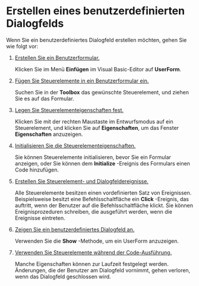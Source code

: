
# Erstellen eines benutzerdefinierten Dialogfelds

Wenn Sie ein benutzerdefiniertes Dialogfeld erstellen möchten, gehen Sie wie folgt vor:


1. [Erstellen Sie ein Benutzerformular.](edfa337f-0cb4-480e-4563-66ab45515e8d.md)
    
    Klicken Sie im Menü  **Einfügen** im Visual Basic-Editor auf **UserForm**.
    
2. [Fügen Sie Steuerelemente in ein Benutzerformular ein.](a545be34-b5ed-0146-8de7-422dd4732817.md)
    
    Suchen Sie in der  **Toolbox** das gewünschte Steuerelement, und ziehen Sie es auf das Formular.
    
3. [Legen Sie Steuerelementeigenschaften fest.](43952d29-c351-b827-6985-e18b59ddc571.md)
    
    Klicken Sie mit der rechten Maustaste im Entwurfsmodus auf ein Steuerelement, und klicken Sie auf  **Eigenschaften**, um das Fenster  **Eigenschaften** anzuzeigen.
    
4. [Initialisieren Sie die Steuerelementeigenschaften.](7d9d256c-c9e5-b45a-4da9-745d58cb666b.md)
    
    Sie können Steuerelemente initialisieren, bevor Sie ein Formular anzeigen, oder Sie können dem  **Initialize** -Ereignis des Formulars einen Code hinzufügen.
    
5. [Erstellen Sie Steuerelement- und Dialogfeldereignisse.](c494c76d-a712-d3fc-1eb2-37680b2239c3.md)
    
    Alle Steuerelemente besitzen einen vordefinierten Satz von Ereignissen. Beispielsweise besitzt eine Befehlsschaltfläche ein  **Click** -Ereignis, das auftritt, wenn der Benutzer auf die Befehlsschaltfläche klickt. Sie können Ereignisprozeduren schreiben, die ausgeführt werden, wenn die Ereignisse eintreten.
    
6. [Zeigen Sie ein benutzerdefiniertes Dialogfeld an.](75f7a1f2-3682-fca1-320b-a5bd5d65158b.md)
    
    Verwenden Sie die  **Show** -Methode, um ein UserForm anzuzeigen.
    
7. [Verwenden Sie Steuerelemente während der Code-Ausführung.](71975020-fbda-69d4-42ad-eb6e7a3cb8f5.md)
    
    Manche Eigenschaften können zur Laufzeit festgelegt werden. Änderungen, die der Benutzer am Dialogfeld vornimmt, gehen verloren, wenn das Dialogfeld geschlossen wird.
    
